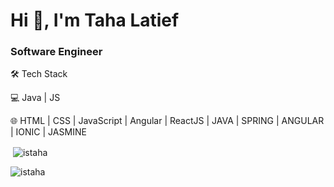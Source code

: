 <h1 align="left">Hi 👋, I'm Taha Latief</h1>
<h3 align="left">Software Engineer</h3>

🛠 Tech Stack
    
💻   Java | JS

🌐   HTML | CSS | JavaScript | Angular | ReactJS | JAVA | SPRING | ANGULAR | IONIC | JASMINE

<p>&nbsp;<img align="center" src="https://github-readme-stats.vercel.app/api?username=istaha&show_icons=true&locale=en" alt="istaha" /></p>

<p align="left"> <img src="https://komarev.com/ghpvc/?username=istaha&label=Profile%20views&color=0e75b6&style=flat" alt="istaha" /> </p>
